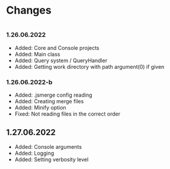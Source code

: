 # Changes
#

### 1.26.06.2022
- Added: Core and Console projects
- Added: Main class
- Added: Query system / QueryHandler
- Added: Getting work directory with path argument(0) if given

### 1.26.06.2022-b
- Added: .jsmerge config reading
- Added: Creating merge files
- Added: Minify option
- Fixed: Not reading files in the correct order

## 1.27.06.2022
- Added: Console arguments
- Added: Logging
- Added: Setting verbosity level